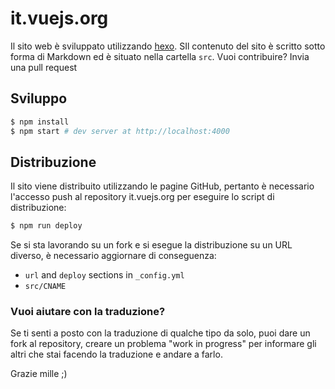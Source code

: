 # it.vuejs.org

Il sito web è sviluppato utilizzando [hexo](http://hexo.io/). SIl contenuto del sito è scritto sotto forma di Markdown ed è situato nella cartella `src`. Vuoi contribuire? Invia una pull request

## Sviluppo

``` bash
$ npm install
$ npm start # dev server at http://localhost:4000
```

## Distribuzione

Il sito viene distribuito utilizzando le pagine GitHub, pertanto è necessario l'accesso push al repository it.vuejs.org per eseguire lo script di distribuzione:

``` bash
$ npm run deploy
```

Se si sta lavorando su un fork e si esegue la distribuzione su un URL diverso, è necessario aggiornare di conseguenza:

- `url` and `deploy` sections in `_config.yml`
- `src/CNAME`

### Vuoi aiutare con la traduzione?

Se ti senti a posto con la traduzione di qualche tipo da solo, puoi dare un fork al repository, creare un problema "work in progress" per informare gli altri che stai facendo la traduzione e andare a farlo.

Grazie mille ;)
